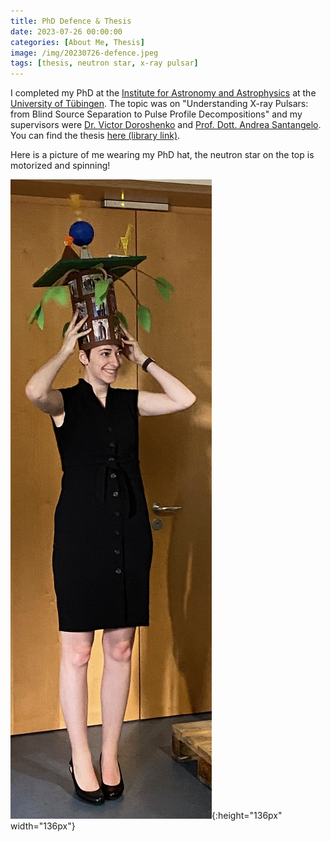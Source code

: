 ```yaml
---
title: PhD Defence & Thesis
date: 2023-07-26 00:00:00
categories: [About Me, Thesis]
image: /img/20230726-defence.jpeg
tags: [thesis, neutron star, x-ray pulsar]
---
```


I completed my PhD at the [Institute for Astronomy and Astrophysics](https://uni-tuebingen.de/index.php?id=3130) at the [University of Tübingen](https://uni-tuebingen.de). The topic was on "Understanding X-ray Pulsars: from Blind Source Separation to Pulse Profile Decompositions" and my supervisors were [Dr. Victor Doroshenko](https://doroshv.github.io) and [Prof. Dott. Andrea Santangelo](https://uni-tuebingen.de/fakultaeten/mathematisch-naturwissenschaftliche-fakultaet/fachbereiche/physik/institute/astronomie-astrophysik/institut/astronomie/forschung/prof-santangelo-abteilung-hochenergieastrophysik/ueber-uns/santangelo-persoenliche-seite/). You can find the thesis [here (library link)](https://publikationen.uni-tuebingen.de/xmlui/handle/10900/144225).

Here is a picture of me wearing my PhD hat, the neutron star on the top is motorized and spinning!

![Hat](/img/20230726-phd-hat.jpeg){:height="136px" width="136px"}

